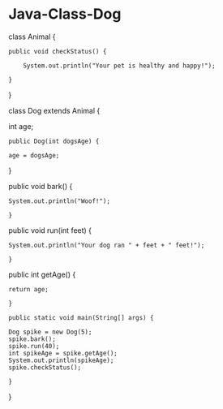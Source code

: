 # Java-Class-Dog

class Animal {

	public void checkStatus() {

		System.out.println("Your pet is healthy and happy!");

	}
}



class Dog extends Animal {
  
  int age;

	public Dog(int dogsAge) {
    
  	age = dogsAge;
    
  }
  
  public void bark() {
		
    System.out.println("Woof!");
    
	}
	
  public void run(int feet) {
    
    System.out.println("Your dog ran " + feet + " feet!");

	}
  
  public int getAge() {

    return age;
    
	}
  
	public static void main(String[] args) {
    
    Dog spike = new Dog(5);
    spike.bark();
    spike.run(40);
    int spikeAge = spike.getAge();
    System.out.println(spikeAge);
    spike.checkStatus();

	}

}
